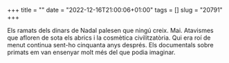 +++
title = ""
date = "2022-12-16T21:00:06+01:00"
tags = []
slug = "20791"
+++

Els ramats dels dinars de Nadal palesen que ningú creix. Mai. Atavismes que afloren de sota els abrics i la cosmètica civilitzatòria. Qui era roí de menut continua sent-ho cinquanta anys després. Els documentals sobre primats em van ensenyar molt més del que podia imaginar.
